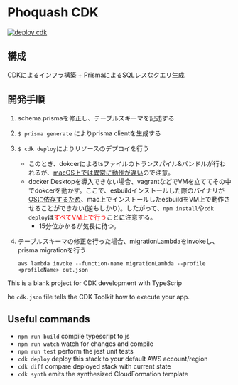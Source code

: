 # Phoquash CDK

[![deploy cdk](https://github.com/badmintoncryer/phoquash/actions/workflows/cdk-deploy.yaml/badge.svg)](https://github.com/badmintoncryer/phoquash/actions/workflows/cdk-deploy.yaml)

## 構成

CDKによるインフラ構築 + PrismaによるSQLレスなクエリ生成

## 開発手順

1. schema.prismaを修正し、テーブルスキーマを記述する
2. ```$ prisma generate``` によりprisma clientを生成する
3. ```$ cdk deploy```によりリソースのデプロイを行う
   - このとき、dokcerによるtsファイルのトランスパイル&バンドルが行われるが、[macOS上では異常に動作が遅い](https://docs.aws.amazon.com/cdk/api/v2/docs/aws-cdk-lib.aws_lambda_nodejs-readme.html#local-bundling)ので注意。
   - docker Desktopを導入できない場合、vagrantなどでVMを立ててその中でdokcerを動かす。ここで、esbuildインストールした際のバイナリが[OSに依存するため](https://github.com/evanw/esbuild/issues/642)、mac上でインストールしたesbuildをVM上で動作させることができない(逆もしかり)。したがって、```npm install```や```cdk deploy```は<span style="color: red; ">すべてVM上で行う</span>ことに注意する。
     - 15分位かかるが気長に待つ。
4. テーブルスキーマの修正を行った場合、migrationLambdaをinvokeし、prisma migrationを行う

   ```
   aws lambda invoke --function-name migrationLambda --profile <profileName> out.json
   ```

This is a blank project for CDK development with TypeScrip

he `cdk.json` file tells the CDK Toolkit how to execute your app.

## Useful commands

- `npm run build`   compile typescript to js
- `npm run watch`   watch for changes and compile
- `npm run test`    perform the jest unit tests
- `cdk deploy`      deploy this stack to your default AWS account/region
- `cdk diff`        compare deployed stack with current state
- `cdk synth`       emits the synthesized CloudFormation template
